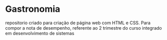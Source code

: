 # Gastronomia
repositorio criado para criação de página web com HTML e CSS. Para compor a nota de desempenho, referente ao 2 trimestre do curso integrado em desenvolvimento de sistemas 
